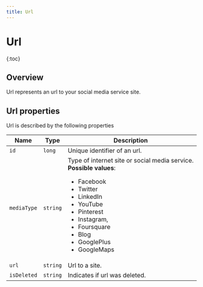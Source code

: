 ```yaml
---
title: Url
---
```


# Url

{:toc}



## Overview 

Url represents an url to your social media service site.


## Url properties

Url is described by the following properties


Name            | Type      | Description
-----|----------|----------------------
`id`            |`long`     | Unique identifier of an url.
`mediaType`   	|`string`   | Type of internet site or social media service. <br><strong>Possible values</strong>: <br><ul><li>Facebook</li><li>Twitter</li><li>LinkedIn</li><li>YouTube</li><li>Pinterest</li><li>Instagram,</li><li>Foursquare</li><li>Blog</li><li>GooglePlus</li><li>GoogleMaps</li></ul>
`url`    		|`string`   | Url to a site.
`isDeleted`     |`string`   | Indicates if url was deleted.
